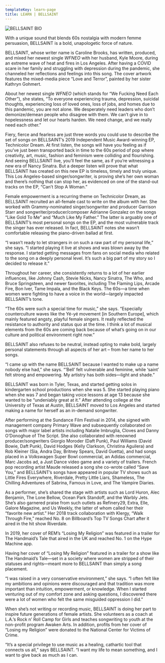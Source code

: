 ```yaml
---
templateKey: learn-page
title: LEARN | BELLSAINT
---
```

![BELLSAINT BIO](/img/img_8395-edit.jpg "BELLSAINT BIO")

With a unique sound that blends 60s nostalgia with modern femme persuasion, BELLSAINT is a bold, unapologetic force of nature.

BELLSAINT, whose writer name is Caroline Brooks, has written, produced, and mixed her newest single _WFNEO_ with her husband, Kyle Moore, during an extreme wave of heat and fires in Los Angeles. After having a COVID scare in her family and struggling with depression during the pandemic, she channeled her reflections and feelings into this song. The cover artwork features the mixed-media piece “Love and Terror”, painted by her sister Kathryn Gohmert.

About her newest single _WFNEO_ (which stands for “We Fucking Need Each Other”), she states, “To everyone experiencing trauma, depression, suicidal thoughts, experiencing loss of loved ones, loss of jobs, and homes due to this pandemic, you are not alone. We desperately need leaders who don’t demonize/demean people who disagree with them. We can’t give in to hopelessness and let our hearts harden. We need change, and we really need each other.”

Fiery, fierce and fearless are just three words you could use to describe the set of songs on BELLSAINT’s 2019 Independent Music Award-winning EP, Technicolor Dream. At first listen, the songs will have you feeling as if you’ve just been transported back in time to the 60s period of pop where creativity, art, music, fashion and feminism were colliding and flourishing. And seeing BELLSAINT live, you’ll feel the same, as if you’re witnessing a new era of Nancy Sinatra. But a deeper listen will prove that what BELLSAINT has created on this new EP is timeless, timely and truly unique. This Los Angeles-based singer/songwriter, is proving she’s her own woman and there’s nothing that can stop her, as evidenced on one of the stand-out tracks on the EP, “Can’t Stop A Woman.”

Female empowerment is a recurring theme on Technicolor Dream, as BELLSAINT recruited an all-female cast to write on the album with her. She worked with Grammy-nominated singer/songwriter and producer Garrison Starr and songwriter/producer/composer Adrianne Gonzalez on the songs “Like Gold To Me” and “Much Like My Father.” The latter is arguably one of BELLSAINT’s most personal songs on the EP, and the most vulnerable track the singer has ever released. In fact, BELLSAINT notes she wasn’t comfortable releasing the piano-driven ballad at first.

“I wasn’t ready to let strangers in on such a raw part of my personal life,” she says. “I started playing it live at shows and was blown away by the response. I started getting messages from fans on social media who related to the song on a deeply personal level. It’s such a big part of my story so I decided to release it.”

Throughout her career, she consistently returns to a lot of her earlier influences, like Johnny Cash, Stevie Nicks, Nancy Sinatra, The Who, and Bruce Springsteen, and newer favorites, including The Flaming Lips, Arcade Fire, Bon Iver, Tame Impala, and the Black Keys. The 60s—a time when women were fighting to have a voice in the world—largely impacted BELLSAINT’s tone.

“The 60s were such a special time for music,” she says. “Especially counterculture waves like the Yé-yé movement \[in Southern Europe], which mainly featured angsty, playful female singers. It really reflected the resistance to authority and status quo at the time. I think a lot of musical elements from the 60s are coming back because of what’s going on in our culture and political environment right now.”

BELLSAINT also refuses to be neutral, instead opting to make bold, largely personal statements through all aspects of her art – from her name to her songs. 

“I came up with the name BELLSAINT because I wanted to make up a name nobody else had,” she says. “’Bell’ felt vulnerable and feminine, while ‘saint’ felt strong and empowering. My artistry has both sides—light and shade.”

BELLSAINT was born in Tyler, Texas, and started getting solos in kindergarten school productions when she was 5. She started playing piano when she was 7 and began taking voice lessons at age 13 because she wanted to be “undeniably great at it.” After attending college at the University of Texas at Austin, BELLSAINT moved to Los Angeles and started making a name for herself as an in-demand songwriter. 

After performing at the Sundance Film Festival in 2014, she signed with management company Primary Wave and subsequently collaborated on songs with major label artists including Natalie Imbruglia, Cloves and Danny O’Donoghue of The Script. She also collaborated with renowned producer/songwriters Giorgio Moroder (Daft Punk), Paul Williams (David Bowie, Daft Punk), David Hodges (Kelly Clarkson, Christina Aguilera) and Rob Kleiner (Sia, Andra Day, Britney Spears, David Guetta), and had songs placed in a Volkswagen Super Bowl commercial, an Adidas commercial, Marc Jacobs ad, a Just Dance video game and a variety of trailers. French pop recording artist Maude released a song she co-wrote called “Save You,” and BELLSAINT’s songs have appeared in popular TV shows such as Little Fires Everywhere, Riverdale, Pretty Little Liars, Shameless, The Chilling Adventures of Sabrina, Famous in Love, and The Vampire Diaries.

As a performer, she’s shared the stage with artists such as Lord Huron, Alec Benjamin, The Lone Bellow, Ocean Park Standoff, and the Warbly Jets. She’s also garnered praise from such outlets as Refinery29, Extra, Elle, Galore Magazine, and Us Weekly, the latter of whom called her their “favorite new artist.” Her 2018 track collaboration with Klergy, “Walk Through Fire,” reached No. 8 on Billboard’s Top TV Songs Chart after it aired in the hit show Riverdale.

In 2019, her cover of REM’s “Losing My Religion” was featured in a trailer for The Handmaid’s Tale that aired in the UK and reached No. 1 on the Hype Machine app.

Having her cover of “Losing My Religion” featured in a trailer for a show like The Handmaid’s Tale—set in a society where women are stripped of their statuses and rights—meant more to BELLSAINT than simply a song placement. 

“I was raised in a very conservative environment,” she says. “I often felt like my ambitions and opinions were discouraged and that tradition was more important than intuition, empowerment, or knowledge. When I started venturing out of my comfort zone and asking questions, I discovered there were a lot of women who felt the same misguided oppression I did.”

When she’s not writing or recording music, BELLSAINT is doing her part to inspire future generations of female artists. She volunteers as a coach at L.A.’s Rock n’ Roll Camp for Girls and teaches songwriting to youth at the non-profit program Awaken Arts. In addition, profits from her cover of “Losing my Religion” were donated to the National Center for Victims of Crime.

“It’s a special privilege to use music as a healing, cathartic tool that connects us all,” says BELLSAINT. “I want my life to mean something, and I want to give back as much as I can.
